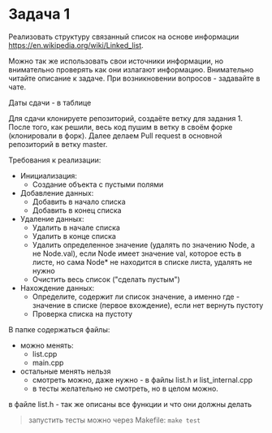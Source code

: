 # Задача 1

Реализовать структуру связанный список на основе информации 
https://en.wikipedia.org/wiki/Linked_list.

Можно так же использовать свои источники информации, но внимательно проверять как они излагают информацию. Внимательно читайте описание к задаче. При возникновении вопросов - задавайте в чате.

Даты сдачи - в таблице


Для сдачи клонируете репозиторий, создаёте ветку для задания 1.
После того, как решили, весь код пушим в ветку в своём форке (клонировали в форк).
Далее делаем Pull request в основной репозиторий в ветку master.


Требования к реализации:
* Инициализация:
    * Создание объекта с пустыми полями
* Добавление данных:
    * Добавить в начало списка
    * Добавить в конец списка
* Удаление данных:
    * Удалить в начале списка
    * Удалить в конце списка
    * Удалить определенное значение (удалять по значению Node, а не Node.val), если Node имеет значение val, которое есть в листе, но сама Node* не находится в списке листа, удалять не нужно
    * Очистить весь список ("сделать пустым")
* Нахождение данных:
    * Определите, содержит ли список значение, а именно где - значение в списке (первое вхождение), если нет вернуть пустоту
    * Проверка списка на пустоту

В папке содержаться файлы:
* можно менять:
    * list.cpp
    * main.cpp
* остальные менять нельзя
    * смотреть можно, даже нужно - в файлы list.h и list_internal.cpp
    * в тесты желательно не смотреть, но в целом можно.

в файле list.h - так же описаны все функции и что они должны делать 

> запустить тесты можно через Makefile: `make test`
